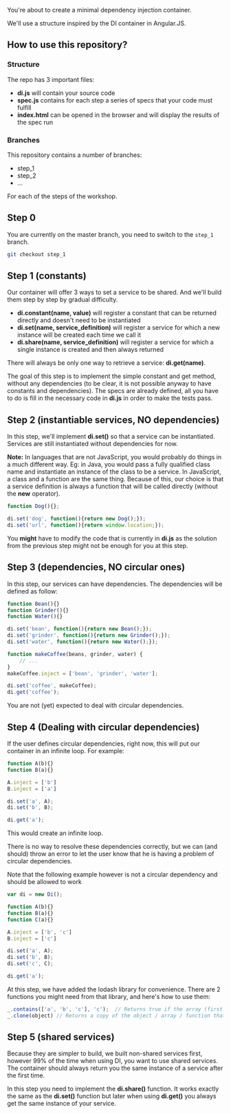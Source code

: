 You're about to create a minimal dependency injection container.

We'll use a structure inspired by the DI container in Angular.JS.

## How to use this repository?

### Structure

The repo has 3 important files:

 * **di.js** will contain your source code
 * **spec.js** contains for each step a series of specs that your code must fulfill
 * **index.html** can be opened in the browser and will display the results of the spec run

### Branches

This repository contains a number of branches:

 * step_1
 * step_2
 * ...

For each of the steps of the workshop.

## Step 0

You are currently on the master branch, you need to switch to the `step_1` branch.

```sh
git checkout step_1
```

## Step 1 (constants)

Our container will offer 3 ways to set a service to be shared. And we'll build them step by step by gradual difficulty.

 * **di.constant(name, value)** will register a constant that can be returned directly and doesn't need to be instantiated
 * **di.set(name, service_definition)** will register a service for which a new instance will be created each time we call it
 * **di.share(name, service_definition)** will register a service for which a single instance is created and then always returned

There will always be only one way to retrieve a service: **di.get(name)**.

The goal of this step is to implement the simple constant and get method, without any dependencies (to be clear, it is not possible anyway to have constants and dependencies). The specs are already defined, all you have to do is fill in the necessary code in **di.js** in order to make the tests pass.

## Step 2 (instantiable services, NO dependencies)

In this step, we'll implement **di.set()** so that a service can be instantiated. Services are still instantiated without dependencies for now.

**Note:** In languages that are not JavaScript, you would probably do things in a much different way. Eg: in Java, you would pass a fully qualified class name and instantiate an instance of the class to be a service. In JavaScript, a class and a function are the same thing. Because of this, our choice is that a service definition is always a function that will be called directly (without the **new** operator).

```js
function Dog(){};

di.set('dog', function(){return new Dog();});
di.set('url', function(){return window.location;});
```
You **might** have to modify the code that is currently in **di.js** as the solution from the previous step might not be enough for you at this step.

## Step 3 (dependencies, NO circular ones)

In this step, our services can have dependencies. The dependencies will be defined as follow:

```js
function Bean(){}
function Grinder(){}
function Water(){}

di.set('bean', function(){return new Bean();});
di.set('grinder', function(){return new Grinder();});
di.set('water', function(){return new Water();});

function makeCoffee(beans, grinder, water) {
    // ...
}
makeCoffee.inject = ['bean', 'grinder', 'water'];

di.set('coffee', makeCoffee);
di.get('coffee');
```

You are not (yet) expected to deal with circular dependencies.

## Step 4 (Dealing with circular dependencies)

If the user defines circular dependencies, right now, this will put our container in an infinite loop. For example:

```js
function A(b){}
function B(a){}

A.inject = ['b']
B.inject = ['a']

di.set('a', A);
di.set('b', B);

di.get('a');
```

This would create an infinite loop.

There is no way to resolve these dependencies correctly, but we can (and should) throw an error to let the user know that he is having a problem of circular dependencies.

Note that the following example however is not a circular dependency and should be allowed to work

```js
var di = new Di();

function A(b){}
function B(a){}
function C(a){}

A.inject = ['b', 'c']
B.inject = ['c']

di.set('a', A);
di.set('b', B);
di.set('c', C);

di.get('a');
```

At this step, we have added the lodash library for convenience. There are 2 functions you might need from that library, and here's how to use them:

```js
_.contains(['a', 'b', 'c'], 'c');  // Returns true if the array (first argument) contains the element (second argument)
_.clone(object) // Returns a copy of the object / array / function that was passed to it.
```

## Step 5 (shared services)

Because they are simpler to build, we built non-shared services first, however 99% of the time when using DI, you want to use shared services. The container should always return you the same instance of a service after the first time.

In this step you need to implement the **di.share()** function. It works exactly the same as the **di.set()** function but later when using **di.get()** you always get the same instance of your service.

